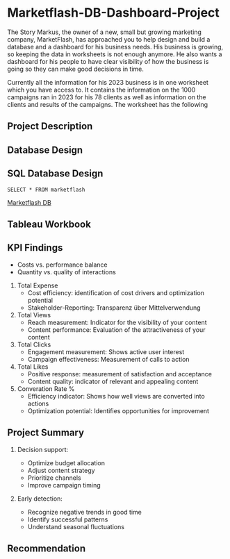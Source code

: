 # Marketflash-DB-Dashboard-Project

The Story
Markus, the owner of a new, small but growing marketing company, MarketFlash, 
has approached you to help design and build a database and a dashboard for his business needs. 
His business is growing, so keeping the data in worksheets is not enough anymore. 
He also wants a dashboard for his people to have clear visibility of how the business is going so they can make good decisions in time.

Currently all the information for his 2023 business is in one worksheet which you have access to. 
It contains the information on the 1000 campaigns ran in 2023 for his 78 clients as well as information 
on the clients and results of the campaigns. The worksheet has the following 

## Project Description


## Database Design


## SQL Database Design
`SELECT *
FROM marketflash`

[Marketflash DB](https://github.com/akms2411/Marketflash-DB-Dashboard-Project/blob/main/sql_db/Mini%20Projekt.db)

## Tableau Workbook


## KPI Findings

- Costs vs. performance balance
- Quantity vs. quality of interactions

1. Total Expense
   - Cost efficiency: identification of cost drivers and optimization potential
   - Stakeholder-Reporting: Transparenz über Mittelverwendung
3. Total Views
   - Reach measurement: Indicator for the visibility of your content
   - Content performance: Evaluation of the attractiveness of your content
5. Total Clicks
   - Engagement measurement: Shows active user interest
   - Campaign effectiveness: Measurement of calls to action
7. Total Likes
   - Positive response: measurement of satisfaction and acceptance
   - Content quality: indicator of relevant and appealing content
9. Converation Rate %
   - Efficiency indicator: Shows how well views are converted into actions
   - Optimization potential: Identifies opportunities for improvement

## Project Summary

1. Decision support:

   - Optimize budget allocation
   - Adjust content strategy
   - Prioritize channels
   - Improve campaign timing

2. Early detection:

   - Recognize negative trends in good time
   - Identify successful patterns
   - Understand seasonal fluctuations


## Recommendation
